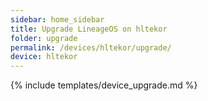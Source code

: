 ```yaml
---
sidebar: home_sidebar
title: Upgrade LineageOS on hltekor
folder: upgrade
permalink: /devices/hltekor/upgrade/
device: hltekor
---
```

{% include templates/device_upgrade.md %}
